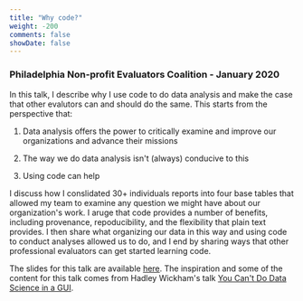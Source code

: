 ```yaml
---
title: "Why code?" 
weight: -200
comments: false
showDate: false
---
```


### Philadelphia Non-profit Evaluators Coalition - January 2020 

In this talk, I describe why I use code to do data analysis and make the case that other evalutors can and should do the same. This starts from the perspective that:

1. Data analysis offers the power to critically examine and improve our organizations and advance their missions

2. The way we do data analysis isn't (always) conducive to this

3. Using code can help

I discuss how I conslidated 30+ individuals reports into four base tables that allowed my team to examine any question we might have about our organization's work. I aruge that code provides a number of benefits, including provenance, repoducibility, and the flexibility that plain text provides. I then share what organizing our data in this way and using code to conduct analyses allowed us to do, and I end by sharing ways that other professional evaluators can get started learning code. 

The slides for this talk are available [here](https://github.com/jtcies/pnec-why-code). The inspiration and some of the content for this talk comes from Hadley Wickham's talk [You Can't Do Data Science in a GUI](https://www.youtube.com/watch?v=cpbtcsGE0OA).
